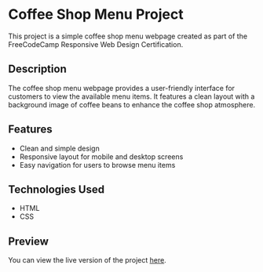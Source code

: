 # Coffee Shop Menu Project

This project is a simple coffee shop menu webpage created as part of the FreeCodeCamp Responsive Web Design Certification.

## Description

The coffee shop menu webpage provides a user-friendly interface for customers to view the available menu items. It features a clean layout with a background image of coffee beans to enhance the coffee shop atmosphere.

## Features

- Clean and simple design
- Responsive layout for mobile and desktop screens
- Easy navigation for users to browse menu items

## Technologies Used

- HTML
- CSS

## Preview

You can view the live version of the project [here](https://ahmedmahmoudmmd.github.io/freecodecamp_project1/).






